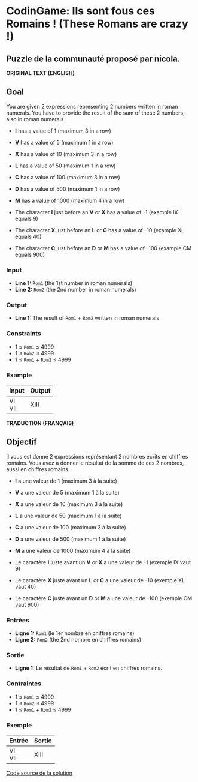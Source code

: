 # CodinGame: Ils sont fous ces Romains ! (These Romans are crazy !)

## Puzzle de la communauté proposé par nicola.

**ORIGINAL TEXT (ENGLISH)**

## Goal

You are given 2 expressions representing 2 numbers written in roman numerals.
You have to provide the result of the sum of these 2 numbers, also in roman numerals.

- **I** has a value of 1 (maximum 3 in a row)
- **V** has a value of 5 (maximum 1 in a row)
- **X** has a value of 10 (maximum 3 in a row)
- **L** has a value of 50 (maximum 1 in a row)
- **C** has a value of 100 (maximum 3 in a row)
- **D** has a value of 500 (maximum 1 in a row)
- **M** has a value of 1000 (maximum 4 in a row)

- The character **I** just before an **V** or **X** has a value of -1 (example IX equals 9)
- The character **X** just before an **L** or **C** has a value of -10 (example XL equals 40)
- The character **C** just before an **D** or **M** has a value of -100 (example CM equals 900)

### Input
- **Line 1:** `Rom1` (the 1st number in roman numerals)
- **Line 2:** `Rom2` (the 2nd number in roman numerals)

### Output
- **Line 1:** The result of `Rom1` + `Rom2` written in roman numerals

### Constraints
- 1 ≤ `Rom1` ≤ 4999
- 1 ≤ `Rom2` ≤ 4999
- 1 ≤ `Rom1` + `Rom2` ≤ 4999

### Example

Input | Output
------------ | -------------
VI<br>VII | XIII

**TRADUCTION (FRANÇAIS)**

## Objectif

Il vous est donné 2 expressions représentant 2 nombres écrits en chiffres romains.
Vous avez à donner le résultat de la somme de ces 2 nombres, aussi en chiffres romains.

- **I** a une valeur de 1 (maximum 3 à la suite)
- **V** a une valeur de 5 (maximum 1 à la suite)
- **X** a une valeur de 10 (maximum 3 à la suite)
- **L** a une valeur de 50 (maximum 1 à la suite)
- **C** a une valeur de 100 (maximum 3 à la suite)
- **D** a une valeur de 500 (maximum 1 à la suite)
- **M** a une valeur de 1000 (maximum 4 à la suite)

- Le caractère **I** juste avant un **V** or **X** a une valeur de -1 (exemple IX vaut 9)
- Le caractère **X** juste avant un **L** or **C** a une valeur de -10 (exemple XL vaut 40)
- Le caractère **C** juste avant un **D** or **M** a une valeur de -100 (exemple CM vaut 900)

### Entrées
- **Ligne 1:** `Rom1` (le 1er nombre en chiffres romains)
- **Ligne 2:** `Rom2` (the 2nd nombre en chiffres romains)

### Sortie
- **Ligne 1:** Le résultat de `Rom1` + `Rom2` écrit en chiffres romains.

### Contraintes
- 1 ≤ `Rom1` ≤ 4999
- 1 ≤ `Rom2` ≤ 4999
- 1 ≤ `Rom1` + `Rom2` ≤ 4999

### Exemple

Entrée | Sortie
------------ | -------------
VI<br>VII | XIII

[Code source de la solution](https://github.com/Kous92/CodinGame-Swift-FR-/tree/main/Puzzles%20classiques/Moyen/Ils%20sont%20fous%20ces%20Romains%20%21/ilsSontFousCesRomains.swift)
